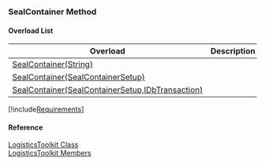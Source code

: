 ﻿### SealContainer Method

#### Overload List

| Overload | Description |
| --- | --- |
| [SealContainer(String)](FChoice.Toolkits.Clarify~FChoice.Toolkits.Clarify.Logistics.LogisticsToolkit~SealContainer(String).md) |   |
| [SealContainer(SealContainerSetup)](FChoice.Toolkits.Clarify~FChoice.Toolkits.Clarify.Logistics.LogisticsToolkit~SealContainer(SealContainerSetup).md) |   |
| [SealContainer(SealContainerSetup,IDbTransaction)](FChoice.Toolkits.Clarify~FChoice.Toolkits.Clarify.Logistics.LogisticsToolkit~SealContainer(SealContainerSetup,IDbTransaction).md) |   |

[!include[Requirements](../partials/requirements.md)]



#### Reference

[LogisticsToolkit Class](FChoice.Toolkits.Clarify~FChoice.Toolkits.Clarify.Logistics.LogisticsToolkit.md)  
[LogisticsToolkit Members](FChoice.Toolkits.Clarify~FChoice.Toolkits.Clarify.Logistics.LogisticsToolkit_members.md)